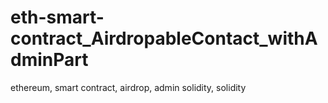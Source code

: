 # eth-smart-contract_AirdropableContact_withAdminPart
ethereum, smart contract, airdrop, admin solidity, solidity
